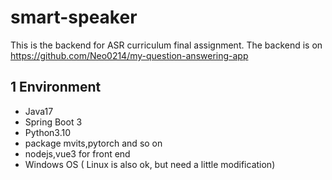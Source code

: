 # smart-speaker
This is the backend for ASR curriculum final assignment. The backend is on https://github.com/Neo0214/my-question-answering-app
## 1 Environment
- Java17
- Spring Boot 3
- Python3.10
- package mvits,pytorch and so on
- nodejs,vue3 for front end
- Windows OS ( Linux is also ok, but need a little modification) 
